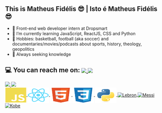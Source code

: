 ## This is Matheus Fidélis 😎 | Isto é Matheus Fidélis 😎

- 🔭 Front-end web developer intern at Dropsmart
- 🌱 I’m currently learning JavaScript, ReactJS, CSS and Python
- 🏀 Hobbies: basketball, football (aka soccer) and documentaries/movies/podcasts about sports, history, theology, geopolitics
- 🧐 Always seeking knowledge
<h2>💻 You can reach me on:
 <a href="https://www.linkedin.com/in/mmfidelis/" target="_blank"><img height= 40em align="center" src="https://img.shields.io/badge/-LinkedIn-%230077B5?style=for-the-badge&logo=linkedin&logoColor=white" target="_blank">
 <a  href = "mailto:matheusdemfidelis@gmail.com" target="_blank"><img height= 40em align="center" src="https://img.shields.io/badge/Gmail-D14836?style=for-the-badge&logo=gmail&logoColor=white" target="_blank"></a></h2>
 
  
<div>
  <a href="https://github.com/matheusfidelis">
  <img height="150em" src="https://github-readme-stats.vercel.app/api?username=matheusfidelis&show_icons=true&theme=dracula&include_all_commits=true&count_private=true"/>
  <img height="150em" src="https://github-readme-stats.vercel.app/api/top-langs/?username=matheusfidelis&layout=compact&langs_count=7&theme=dracula"/>
</div>
  
<div style="display: inline_block" background-color: red>
  <img align="center" alt="Fidelis-Js" height="50" width="70" src="https://raw.githubusercontent.com/devicons/devicon/master/icons/javascript/javascript-plain.svg">
  <img align="center" alt="Fidelis-React" height="50" width="70" src="https://raw.githubusercontent.com/devicons/devicon/master/icons/react/react-original.svg">
  <img align="center" alt="Fidelis-HTML" height="50" width="70" src="https://raw.githubusercontent.com/devicons/devicon/master/icons/html5/html5-original.svg">
  <img align="center" alt="Fidelis-CSS" height="50" width="70" src="https://raw.githubusercontent.com/devicons/devicon/master/icons/css3/css3-original.svg">
  <img align="center" alt="Fidelis-Python" height="50" width="70" margin-right="80" src="https://raw.githubusercontent.com/devicons/devicon/master/icons/python/python-original.svg">
  <img align="center" height=120em alt="Lebron" src="https://media4.giphy.com/media/2sPzEJNsneIfqfUdYp/giphy.gif?cid=ecf05e47zurfxozdas3ppkaxzpfbuf7ilnvmsu769orn5rvs&rid=giphy.gif&ct=g">
  <img align="center" height=120em alt="Messi" src="https://c.tenor.com/nGNBzEtHm40AAAAC/lionelmessi-messi.gif">  
  <img align="center" height=120em alt="Kobe" src="https://c.tenor.com/zbmItsS87hQAAAAM/kobe-bryant-rip.gif">
</div>  

 

